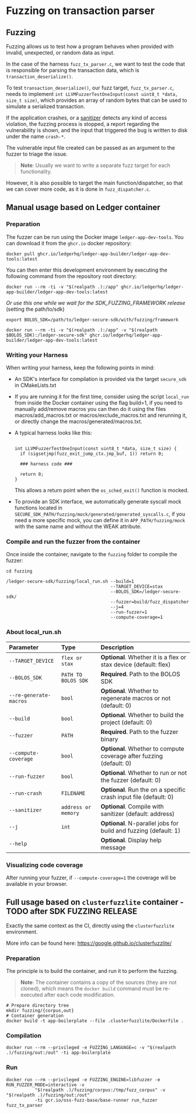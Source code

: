 <!-- markdownlint-disable MD013 -->

# Fuzzing on transaction parser

## Fuzzing

Fuzzing allows us to test how a program behaves when provided with invalid, unexpected, or random
data as input.

In the case of the harness `fuzz_tx_parser.c`, we want to test the code that is responsible for
parsing the transaction data, which is `transaction_deserialize()`.

To test `transaction_deserialize()`, our fuzz target, `fuzz_tx_parser.c`, needs to implement
`int LLVMFuzzerTestOneInput(const uint8_t *data, size_t size)`, which provides an array of random
bytes that can be used to simulate a serialized transaction.

If the application crashes, or a [sanitizer](https://github.com/google/sanitizers) detects any kind
of access violation, the fuzzing process is stopped, a report regarding the vulnerability is shown,
and the input that triggered the bug is written to disk under the name `crash-*`.

The vulnerable input file created can be passed as an argument to the fuzzer to triage the issue.

> **Note**: Usually we want to write a separate fuzz target for each functionality.

However, it is also possible to target the main function/dispatcher, so that we can cover more code,
as it is done in `fuzz_dispatcher.c`.

## Manual usage based on Ledger container

### Preparation

The fuzzer can be run using the Docker image `ledger-app-dev-tools`. You can download it from the
`ghcr.io` docker repository:

```console
docker pull ghcr.io/ledgerhq/ledger-app-builder/ledger-app-dev-tools:latest
```

You can then enter this development environment by executing the following command from the
repository root directory:

```console
docker run --rm -ti -v "$(realpath .):/app" ghcr.io/ledgerhq/ledger-app-builder/ledger-app-dev-tools:latest
```

_Or use this one while we wait for the SDK_FUZZING_FRAMEWORK release_ (setting the path/to/sdk)

```console
export BOLOS_SDK=/path/to/ledger-secure-sdk/with/fuzzing/framework

docker run --rm -ti -v "$(realpath .):/app" -v "$(realpath $BOLOS_SDK):/ledger-secure-sdk" ghcr.io/ledgerhq/ledger-app-builder/ledger-app-dev-tools:latest
```

### Writing your Harness

When writing your harness, keep the following points in mind:

- An SDK's interface for compilation is provided via the target `secure_sdk` in CMakeLists.txt
- If you are running it for the first time, consider using the script `local_run` from inside the
  Docker container using the flag build=1, if you need to manually
  add/remove macros you can then do it using the files macros/add_macros.txt or
  macros/exclude_macros.txt and rerunning it, or directly change the macros/generated/macros.txt.
- A typical harness looks like this:

  ```console

  int LLVMFuzzerTestOneInput(const uint8_t *data, size_t size) {
    if (sigsetjmp(fuzz_exit_jump_ctx.jmp_buf, 1)) return 0;

    ### harness code ###

    return 0;
  }

  ```

  This allows a return point when the `os_sched_exit()` function is mocked.

- To provide an SDK interface, we automatically generate syscall mock functions located in
  `SECURE_SDK_PATH/fuzzing/mock/generated/generated_syscalls.c`, if you need a more specific mock,
  you can define it in `APP_PATH/fuzzing/mock` with the same name and without the WEAK attribute.

### Compile and run the fuzzer from the container

Once inside the container, navigate to the `fuzzing` folder to compile the fuzzer:

```console
cd fuzzing

/ledger-secure-sdk/fuzzing/local_run.sh --build=1
                                        --TARGET_DEVICE=stax
                                        --BOLOS_SDK=/ledger-secure-sdk/
                                        --fuzzer=build/fuzz_dispatcher
                                        --j=4
                                        --run-fuzzer=1
                                        --compute-coverage=1
```

### About local_run.sh

| Parameter              | Type                | Description                                                          |
| :--------------------- | :------------------ | :------------------------------------------------------------------- |
| `--TARGET_DEVICE`      | `flex or stax`      | **Optional**. Whether it is a flex or stax device (default: flex)    |
| `--BOLOS_SDK`          | `PATH TO BOLOS SDK` | **Required**. Path to the BOLOS SDK                                  |
| `--re-generate-macros` | `bool`              | **Optional**. Whether to regenerate macros or not (default: 0)       |
| `--build`              | `bool`              | **Optional**. Whether to build the project (default: 0)              |
| `--fuzzer`             | `PATH`              | **Required**. Path to the fuzzer binary                              |
| `--compute-coverage`   | `bool`              | **Optional**. Whether to compute coverage after fuzzing (default: 0) |
| `--run-fuzzer`         | `bool`              | **Optional**. Whether to run or not the fuzzer (default: 0)          |
| `--run-crash`          | `FILENAME`          | **Optional**. Run the on a specific crash input file (default: 0) |
| `--sanitizer`          | `address or memory` | **Optional**. Compile with sanitizer (default: address)       |
| `--j`                  | `int`               | **Optional**. N-parallel jobs for build and fuzzing (default: 1) |
| `--help`               |                     | **Optional**. Display help message                                   |

### Visualizing code coverage

After running your fuzzer, if `--compute-coverage=1` the coverage will be available in your browser.

## Full usage based on `clusterfuzzlite` container - TODO after SDK FUZZING RELEASE

Exactly the same context as the CI, directly using the `clusterfuzzlite` environment.

More info can be found here: <https://google.github.io/clusterfuzzlite/>

### Preparation

The principle is to build the container, and run it to perform the fuzzing.

> **Note**: The container contains a copy of the sources (they are not cloned), which means the
> `docker build` command must be re-executed after each code modification.

```console
# Prepare directory tree
mkdir fuzzing/{corpus,out}
# Container generation
docker build -t app-boilerplate --file .clusterfuzzlite/Dockerfile .
```

### Compilation

```console
docker run --rm --privileged -e FUZZING_LANGUAGE=c -v "$(realpath .)/fuzzing/out:/out" -ti app-boilerplate
```

### Run

```console
docker run --rm --privileged -e FUZZING_ENGINE=libfuzzer -e RUN_FUZZER_MODE=interactive -v
           "$(realpath .)/fuzzing/corpus:/tmp/fuzz_corpus" -v "$(realpath .)/fuzzing/out:/out"
           -ti gcr.io/oss-fuzz-base/base-runner run_fuzzer fuzz_tx_parser
```
